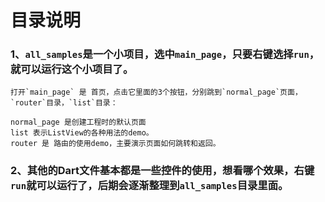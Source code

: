 # 目录说明

### 1、`all_samples`是一个小项目，选中`main_page`，只要右键选择`run`，就可以运行这个小项目了。

```
打开`main_page` 是 首页，点击它里面的3个按钮，分别跳到`normal_page`页面，`router`目录，`list`目录：

normal_page 是创建工程时的默认页面
list 表示ListView的各种用法的demo。
router 是 路由的使用demo，主要演示页面如何跳转和返回。
```

### 2、其他的Dart文件基本都是一些控件的使用，想看哪个效果，右键`run`就可以运行了，后期会逐渐整理到`all_samples`目录里面。
